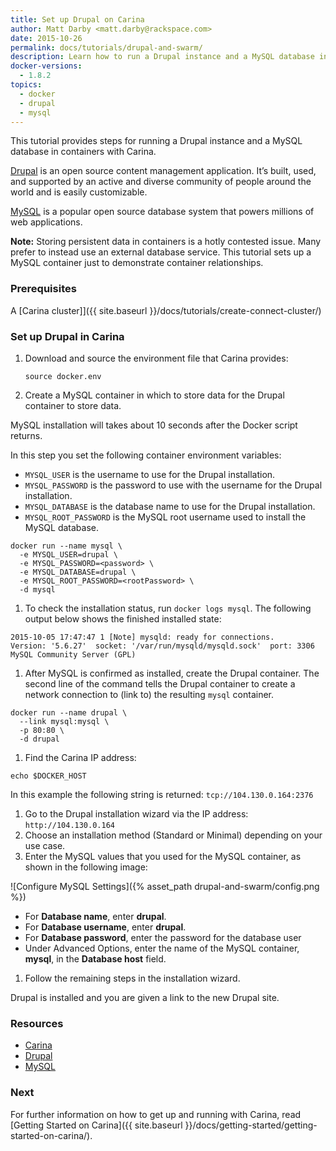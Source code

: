 ```yaml
---
title: Set up Drupal on Carina
author: Matt Darby <matt.darby@rackspace.com>
date: 2015-10-26
permalink: docs/tutorials/drupal-and-swarm/
description: Learn how to run a Drupal instance and a MySQL database in containers with Carina
docker-versions:
  - 1.8.2
topics:
  - docker
  - drupal
  - mysql
---
```


This tutorial provides steps for running a Drupal instance and a MySQL database in containers with Carina.

[Drupal](https://drupal.org) is an open source content management application. It’s built, used, and supported by an active and diverse community of people around the world and is easily customizable.

[MySQL](https://mysql.com) is a popular open source database system that powers millions of web applications.

**Note:** Storing persistent data in containers is a hotly contested issue. Many prefer to instead use an external database service. This tutorial sets up a MySQL container just to demonstrate container relationships.

### Prerequisites

A [Carina cluster]]({{ site.baseurl }}/docs/tutorials/create-connect-cluster/)

### Set up Drupal in Carina

1. Download and source the environment file that Carina provides:

    `source docker.env`

1. Create a MySQL container in which to store data for the Drupal container to store data.

  MySQL installation will takes about 10 seconds after the Docker script returns.

  In this step you set the following container environment variables:
  * `MYSQL_USER` is the username to use for the Drupal installation.
  * `MYSQL_PASSWORD` is the password to use with the username for the Drupal installation.
  * `MYSQL_DATABASE` is the database name to use for the Drupal installation.
  * `MYSQL_ROOT_PASSWORD` is the MySQL root username used to install the MySQL database.

  ```
  docker run --name mysql \
    -e MYSQL_USER=drupal \
    -e MYSQL_PASSWORD=<password> \
    -e MYSQL_DATABASE=drupal \
    -e MYSQL_ROOT_PASSWORD=<rootPassword> \
    -d mysql
  ```
1. To check the installation status, run `docker logs mysql`. The following output below shows the finished installed state:

  ```
  2015-10-05 17:47:47 1 [Note] mysqld: ready for connections.
  Version: '5.6.27'  socket: '/var/run/mysqld/mysqld.sock'  port: 3306  MySQL Community Server (GPL)
  ```
1. After MySQL is confirmed as installed, create the Drupal container. The second line of the command tells the Drupal container to create a network connection to (link to) the resulting `mysql` container.

  ```
  docker run --name drupal \
    --link mysql:mysql \
    -p 80:80 \
    -d drupal
  ```
1. Find the Carina IP address:

  `echo $DOCKER_HOST`

In this example the following string is returned: `tcp://104.130.0.164:2376`

1. Go to the Drupal installation wizard via the IP address: `http://104.130.0.164`
1. Choose an installation method (Standard or Minimal) depending on your use case.
1. Enter the MySQL values that you used for the MySQL container, as shown in the following image:

  ![Configure MySQL Settings]({% asset_path drupal-and-swarm/config.png %})

  * For **Database name**, enter **drupal**.
  * For **Database username**, enter **drupal**.
  * For **Database password**, enter the password for the database user
  * Under Advanced Options, enter the name of the MySQL container, **mysql**, in the **Database host** field.

1. Follow the remaining steps in the installation wizard.

Drupal is installed and you are given a link to the new Drupal site.

### Resources

* [Carina](app.getcarina.com.rackspace.com)
* [Drupal](drupal.org)
* [MySQL](mysql.com)

### Next 

For further information on how to get up and running with Carina, read [Getting Started on Carina]({{ site.baseurl }}/docs/getting-started/getting-started-on-carina/).

